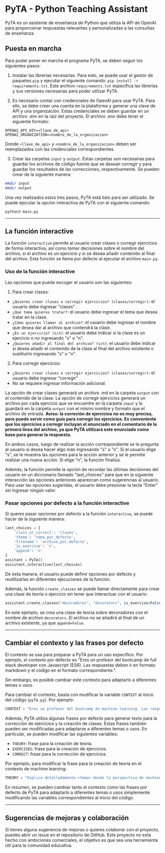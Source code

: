 # PyTA - Python Teaching Assistant

PyTA es un asistente de enseñanza de Python que utiliza la API de OpenAI para proporcionar respuestas relevantes y personalizadas a las consultas de enseñanza. 

## Puesta en marcha
Para poder poner en marcha el programa PyTA, se deben seguir los siguientes pasos:

1. Instalar las librerías necesarias. Para esto, se puede usar el gestor de paquetes `pip` y ejecutar el siguiente comando: `pip install -r requirements.txt`. Este archivo `requirements.txt` especifica las librerías y sus versiones necesarias para poder utilizar PyTA.

2. Es necesario contar con credenciales de OpenAI para usar PyTA. Para ello, se debe crear una cuenta en la plataforma y generar una clave de API y una organización. Estas credenciales se deben guardar en un archivo .env en la raíz del proyecto. El archivo .env debe tener el siguiente formato:

```
OPENAI_API_KEY=<llave_de_api>
OPENAI_ORGANIZATION=<nombre_de_la_organizacion>
```

Donde `<llave_de_api>` y `<nombre_de_la_organizacion>` deben ser reemplazados con las credenciales correspondientes.

3. Crear las carpetas `input` y `output`. Estas carpetas son necesarias para guardar los archivos de código fuente que se desean corregir y para guardar los resultados de las correcciones, respectivamente. Se pueden crear de la siguiente manera:

```bash
mkdir input
mkdir output
```

Una vez realizados estos tres pasos, PyTA está listo para ser utilizado. Se puede ejecutar la opción interactiva de PyTA con el siguiente comando:

```
python3 main.py

```
----
## La función interactive

La función `interactive` permite al usuario crear clases o corregir ejercicios de forma interactiva, así como tomar decisiones sobre el nombre del archivo, si el archivo es un ejercicio y si se desea añadir contenido al final del archivo. Esta función se llama por defecto al ejecutar el archivo `main.py`.

### Uso de la función interactive

Las opciones que puede escoger el usuario son las siguientes:

1. Para crear clases:
- `¿Quieres crear clases o corregir ejercicios? (clases/corregir)`: el usuario debe ingresar "clases" .
- `¿Qué tema quieres tratar?`: el usuario debe ingresar el tema que desea tratar en la clase.
- `¿Cómo quieres llamar al archivo?`: el usuario debe ingresar el nombre que desea dar al archivo que contendrá la clase.
- `¿Es un ejercicio? (s/n)`: el usuario debe indicar si la clase es un ejercicio o no ingresando "s" o "n".
- `¿Quieres añadir al final del archivo? (s/n)`: el usuario debe indicar si desea añadir el contenido de la clase al final del archivo existente o sustituirlo ingresando "s" o "n".

2. Para corregir ejercicios:
- `¿Quieres crear clases o corregir ejercicios? (clases/corregir)`: el usuario debe ingresar "corregir" .
- No se requiere ingresar información adicional.

La opción de crear clases generará un archivo .md en la carpeta `output` con el contenido de la clase. La opción de corregir ejercicios generará un archivo por cada ejercicio que se encuentre en la carpeta `input` y lo guardará en la carpeta `output` con el mismo nombre y formato que el archivo de entrada.
**Aviso: la correción de ejercicios no es muy precisa, pero puede servir como guía para corregir los ejercicios. Es conveniente que los ejercicios a corregir incluyan el enunciado en el comentario de la primera línea del archivo, ya que PyTA utilizará este enunciado como base para generar la respuesta.**

En ambos casos, luego de realizar la acción correspondiente se le pregunta al usuario si desea hacer algo más ingresando "s" o "n". Si el usuario elige "s", se le muestra las opciones para la acción anterior y se le permite realizar una nueva acción. Si elige "n", la función finaliza.

Además, la función permite la opción de recordar las últimas decisiones del usuario en un diccionario llamado "last_choices" para que en la siguiente interacción las opciones anteriores aparezcan como sugerencias al usuario. Para usar las opciones sugeridas, el usuario debe presionar la tecla "Enter" sin ingresar ningún valor.


### Pasar opciones por defecto a la función interactive

Si queres pasar opciones por defecto a la función `interactive`, se puede hacer de la siguiente manera:

```python
last_choices = {
    'class_or_correct': 'clases',
    'theme': 'tema_por_defecto',
    'filename': 'archivo_por_defecto',
    'is_exercise': 'n',
    'append': 'n'
}
assitant = PyTA()
assistant.interactive(last_choices)
```

De esta manera, el usuario puede definir opciones por defecto y reutilizarlas en diferentes ejecuciones de la función.

Además, la función `create_classes` se puede llamar directamente para crear una clase de teoría o ejercicio sin tener que interactuar con el usuario:

```python
assistant.create_classes("decoradores", "decorators", is_exercise=False, append=False)
``` 

En este ejemplo, se crea una clase de teoría sobre decoradores con el nombre de archivo `decorators`. El archivo no se añadirá al final de un archivo existente, ya que `append=False`.


----

## Cambiar el contexto y las frases por defecto

El contexto se usa para preparar a PyTA para un uso específico. Por ejemplo, el contexto por defecto es "Eres un profesor del bootcamp de full stack developer con Javascript (ES6). Las respuestas deben ir en formato markdown y el código en el formato correspondiente.".  

Sin embargo, es posible cambiar este contexto para adaptarlo a diferentes temas o usos.

Para cambiar el contexto, basta con modificar la variable `CONTEXT` al inicio del código (`pyTA.py`). Por ejemplo:

```python
CONTEXT = "Eres un profesor del bootcamp de machine learning. Las respuestas deben ir en formato markdown y el código en el formato correspondiente."
```

Además, PyTA utiliza algunas frases por defecto para generar texto para la corrección de ejercicios y la creación de clases. Estas frases también pueden ser modificadas para adaptarse a diferentes temas o usos. En particular, se pueden modificar las siguientes variables:

- `THEORY`: frase para la creación de teoría.
- `EXERCISES`: frase para la creación de ejercicios.
- `CORRECT`: frase para la corrección de ejercicios.

Por ejemplo, para modificar la frase para la creación de teoría en el contexto de machine learning:

```python
THEORY = "Explica detalladamente <tema> desde la perspectiva de machine learning. Muestra ejemplos de algoritmos y casos de uso."
```

En resumen, se pueden cambiar tanto el contexto como las frases por defecto de PyTA para adaptarlo a diferentes temas o usos simplemente modificando las variables correspondientes al inicio del código.

---

## Sugerencias de mejoras y colaboración

Si tienes alguna sugerencia de mejoras o quieres colaborar con el proyecto, puedes abrir un issue en el repositorio de GitHub. Este proyecto no está hecho con ambiciones comerciales, el objetivo es que sea una herramienta útil para la comunidad educativa.